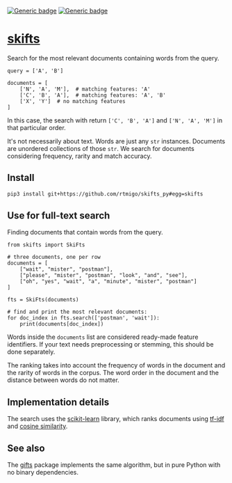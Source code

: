 [![Generic badge](https://img.shields.io/badge/Python-3.6+-blue.svg)](#)
[![Generic badge](https://img.shields.io/badge/OS-Linux%20|%20macOS%20|%20Windows-blue.svg)](#)

# [skifts](https://github.com/rtmigo/skifts_py#readme)

Search for the most relevant documents containing words from the query.

```python3
query = ['A', 'B']

documents = [
    ['N', 'A', 'M'],  # matching features: 'A'
    ['C', 'B', 'A'],  # matching features: 'A', 'B'  
    ['X', 'Y']  # no matching features
]
```

In this case, the search with return `['C', 'B', 'A']` and `['N', 'A',
'M']` in that particular order.

It's not necessarily about text. Words are just any `str` instances. 
Documents are unordered collections of those `str`. We search for documents
considering frequency, rarity and match accuracy.

## Install

```bash
pip3 install git+https://github.com/rtmigo/skifts_py#egg=skifts
```

## Use for full-text search

Finding documents that contain words from the query.

```python3
from skifts import SkiFts

# three documents, one per row
documents = [
    ["wait", "mister", "postman"],
    ["please", "mister", "postman", "look", "and", "see"],
    ["oh", "yes", "wait", "a", "minute", "mister", "postman"]
]

fts = SkiFts(documents)

# find and print the most relevant documents:
for doc_index in fts.search(['postman', 'wait']):
    print(documents[doc_index])
```

Words inside the `documents` list are considered ready-made feature identifiers.
If your text needs preprocessing or stemming, this should be done separately.

The ranking takes into account the frequency of words in the document and the
rarity of words in the corpus. The word order in the document and the distance
between words do not matter.

## Implementation details

The search uses the [scikit-learn](https://scikit-learn.org) library, which
ranks documents using [tf-idf](https://en.wikipedia.org/wiki/Tf%E2%80%93idf) and
[cosine similarity](https://en.wikipedia.org/wiki/Cosine_similarity).

## See also

The [gifts](https://github.com/rtmigo/gifts_py#readme) package implements the
same algorithm, but in pure Python with no binary dependencies.
